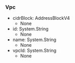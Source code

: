 ### Vpc
- cidrBlock: AddressBlockV4
  - None
- id: System.String
  - None
- name: System.String
  - None
- vpcId: System.String
  - None
